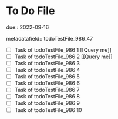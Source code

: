 # To Do File

due:: 2022-09-16

metadatafield:: todoTestFile_986_47

- [ ] Task of todoTestFile_986 1 [[Query me]]
- [ ] Task of todoTestFile_986 2 [[Query me]]
- [ ] Task of todoTestFile_986 3
- [ ] Task of todoTestFile_986 4
- [ ] Task of todoTestFile_986 5
- [ ] Task of todoTestFile_986 6
- [ ] Task of todoTestFile_986 7
- [ ] Task of todoTestFile_986 8
- [ ] Task of todoTestFile_986 9
- [ ] Task of todoTestFile_986 10